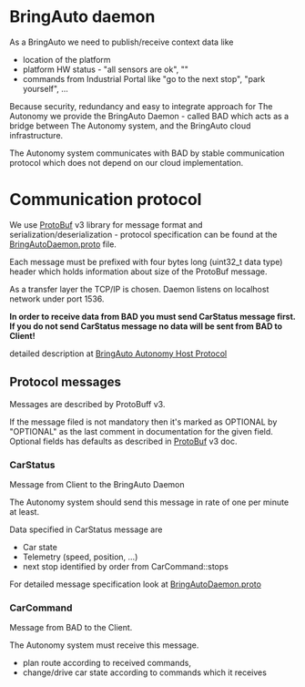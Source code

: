
# BringAuto daemon

As a BringAuto we need to publish/receive context data like

- location of the platform
- platform HW status - "all sensors are ok", "" 
- commands from Industrial Portal like "go to the next stop", "park yourself", ...

Because security, redundancy and easy to integrate approach for The Autonomy we provide the BringAuto Daemon - called BAD which acts as a bridge between
The Autonomy system, and the BringAuto cloud infrastructure.

The Autonomy system communicates with BAD by stable communication protocol which does not
depend on our cloud implementation.

# Communication protocol

We use [ProtoBuf] v3 library for message format and serialization/deserialization - protocol specification
can be found at the [BringAutoDaemon.proto] file.

Each message must be prefixed with four bytes long (uint32_t data type) header which holds
information about size  of the ProtoBuf message.

As a transfer layer the TCP/IP is chosen. Daemon listens on localhost network under port 1536.

**In order to receive data from BAD you must send CarStatus message first. If you do not send CarStatus message
no data will be sent from BAD to Client!**

detailed description at [BringAuto Autonomy Host Protocol]

## Protocol messages

Messages are described by ProtoBuff v3.

If the message filed is not mandatory then it's marked as OPTIONAL by "OPTIONAL"
as the last comment in documentation for the given field.
Optional fields has defaults as described in [ProtoBuf] v3 doc.

### CarStatus

Message from Client to the BringAuto Daemon

The Autonomy system should send this message in rate of one per minute at least.

Data specified in CarStatus message are

- Car state
- Telemetry (speed, position, ...)
- next stop identified by order from CarCommand::stops

For detailed message specification look at [BringAutoDaemon.proto]

### CarCommand

Message from BAD to the Client.

The Autonomy system must receive this message.

- plan route according to received commands,
- change/drive car state according to commands which it  receives



[BringAutoDaemon.proto]: ./BringAutoDaemon.proto
[ProtoBuf]: https://developers.google.com/protocol-buffers
[BringAuto Autonomy Host Protocol]: https://docs.google.com/document/d/1jgSrBhZm73j_DkxNMtRgBLvnh_K-MUsL7z576hUat-I/
